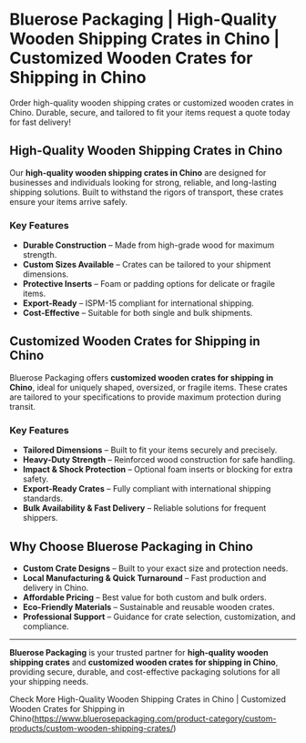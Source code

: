 # Bluerose Packaging | High-Quality Wooden Shipping Crates in Chino | Customized Wooden Crates for Shipping in Chino

Order high-quality wooden shipping crates or customized wooden crates in Chino. Durable, secure, and tailored to fit your items request a quote today for fast delivery!

## High-Quality Wooden Shipping Crates in Chino

Our **high-quality wooden shipping crates in Chino** are designed for businesses and individuals looking for strong, reliable, and long-lasting shipping solutions. Built to withstand the rigors of transport, these crates ensure your items arrive safely.

### Key Features

- **Durable Construction** – Made from high-grade wood for maximum strength.  
- **Custom Sizes Available** – Crates can be tailored to your shipment dimensions.  
- **Protective Inserts** – Foam or padding options for delicate or fragile items.  
- **Export-Ready** – ISPM-15 compliant for international shipping.  
- **Cost-Effective** – Suitable for both single and bulk shipments.  

## Customized Wooden Crates for Shipping in Chino

Bluerose Packaging offers **customized wooden crates for shipping in Chino**, ideal for uniquely shaped, oversized, or fragile items. These crates are tailored to your specifications to provide maximum protection during transit.

### Key Features

- **Tailored Dimensions** – Built to fit your items securely and precisely.  
- **Heavy-Duty Strength** – Reinforced wood construction for safe handling.  
- **Impact & Shock Protection** – Optional foam inserts or blocking for extra safety.  
- **Export-Ready Crates** – Fully compliant with international shipping standards.  
- **Bulk Availability & Fast Delivery** – Reliable solutions for frequent shippers.  

## Why Choose Bluerose Packaging in Chino

- **Custom Crate Designs** – Built to your exact size and protection needs.  
- **Local Manufacturing & Quick Turnaround** – Fast production and delivery in Chino.  
- **Affordable Pricing** – Best value for both custom and bulk orders.  
- **Eco-Friendly Materials** – Sustainable and reusable wooden crates.  
- **Professional Support** – Guidance for crate selection, customization, and compliance.  

---

**Bluerose Packaging** is your trusted partner for **high-quality wooden shipping crates** and **customized wooden crates for shipping in Chino**, providing secure, durable, and cost-effective packaging solutions for all your shipping needs.

Check More High-Quality Wooden Shipping Crates in Chino | Customized Wooden Crates for Shipping in Chino(https://www.bluerosepackaging.com/product-category/custom-products/custom-wooden-shipping-crates/)

